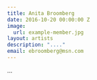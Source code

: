 ```yaml
---
title: Anita Broomberg
date: 2016-10-20 00:00:00 Z
image:
  url: example-member.jpg
layout: artists
description: "...."
email: ebroomberg@msn.com
---
```


...
